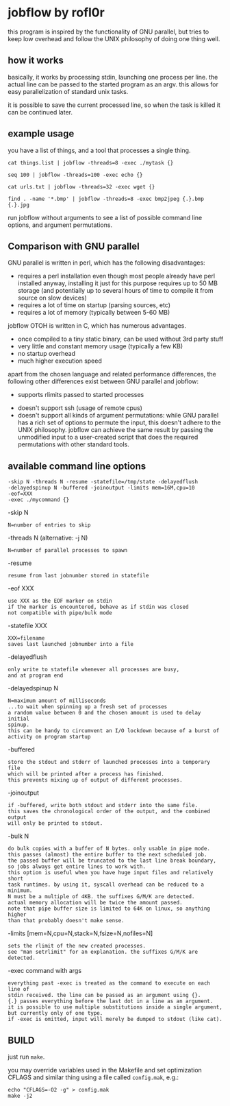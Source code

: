 jobflow by rofl0r
=================

this program is inspired by the functionality of GNU parallel, but tries
to keep low overhead and follow the UNIX philosophy of doing one thing well.

how it works
------------

basically, it works by processing stdin, launching one process per line.
the actual line can be passed to the started program as an argv.
this allows for easy parallelization of standard unix tasks.

it is possible to save the current processed line, so when the task is killed
it can be continued later.

example usage
-------------

you have a list of things, and a tool that processes a single thing.

    cat things.list | jobflow -threads=8 -exec ./mytask {}

    seq 100 | jobflow -threads=100 -exec echo {}

    cat urls.txt | jobflow -threads=32 -exec wget {}

    find . -name '*.bmp' | jobflow -threads=8 -exec bmp2jpeg {.}.bmp {.}.jpg

run jobflow without arguments to see a list of possible command line options,
and argument permutations.

Comparison with GNU parallel
----------------------------

GNU parallel is written in perl, which has the following disadvantages:
- requires a perl installation
  even though most people already have perl installed anyway, installing it
  just for this purpose requires up to 50 MB storage (and potentially up to
  several hours of time to compile it from source on slow devices)
- requires a lot of time on startup (parsing sources, etc)
- requires a lot of memory (typically between 5-60 MB)

jobflow OTOH is written in C, which has numerous advantages.
- once compiled to a tiny static binary, can be used without 3rd party stuff
- very little and constant memory usage (typically a few KB)
- no startup overhead
- much higher execution speed

apart from the chosen language and related performance differences, the
following other differences exist between GNU parallel and jobflow:

+ supports rlimits passed to started processes
- doesn't support ssh (usage of remote cpus)
- doesn't support all kinds of argument permutations:
  while GNU parallel has a rich set of options to permute the input,
  this doesn't adhere to the UNIX philosophy.
  jobflow can achieve the same result by passing the unmodified input
  to a user-created script that does the required permutations with other
  standard tools.

available command line options
------------------------------

    -skip N -threads N -resume -statefile=/tmp/state -delayedflush
    -delayedspinup N -buffered -joinoutput -limits mem=16M,cpu=10
    -eof=XXX
    -exec ./mycommand {}

-skip N

    N=number of entries to skip    
-threads N (alternative: -j N)

    N=number of parallel processes to spawn
-resume

    resume from last jobnumber stored in statefile
-eof XXX

    use XXX as the EOF marker on stdin
    if the marker is encountered, behave as if stdin was closed
    not compatible with pipe/bulk mode
-statefile XXX

    XXX=filename
    saves last launched jobnumber into a file
-delayedflush

    only write to statefile whenever all processes are busy,
    and at program end
-delayedspinup N

    N=maximum amount of milliseconds
    ...to wait when spinning up a fresh set of processes
    a random value between 0 and the chosen amount is used to delay initial
    spinup.
    this can be handy to circumvent an I/O lockdown because of a burst of
    activity on program startup
    
-buffered

    store the stdout and stderr of launched processes into a temporary file
    which will be printed after a process has finished.
    this prevents mixing up of output of different processes.
-joinoutput

    if -buffered, write both stdout and stderr into the same file.
    this saves the chronological order of the output, and the combined output
    will only be printed to stdout.
-bulk N

    do bulk copies with a buffer of N bytes. only usable in pipe mode.
    this passes (almost) the entire buffer to the next scheduled job.
    the passed buffer will be truncated to the last line break boundary,
    so jobs always get entire lines to work with.
    this option is useful when you have huge input files and relatively short
    task runtimes. by using it, syscall overhead can be reduced to a minimum.
    N must be a multiple of 4KB. the suffixes G/M/K are detected.
    actual memory allocation will be twice the amount passed.
    note that pipe buffer size is limited to 64K on linux, so anything higher
    than that probably doesn't make sense.
-limits [mem=N,cpu=N,stack=N,fsize=N,nofiles=N]

    sets the rlimit of the new created processes.
    see "man setrlimit" for an explanation. the suffixes G/M/K are detected.
-exec command with args

    everything past -exec is treated as the command to execute on each line of
    stdin received. the line can be passed as an argument using {}.
    {.} passes everything before the last dot in a line as an argument.
    it is possible to use multiple substitutions inside a single argument,
    but currently only of one type.
    if -exec is omitted, input will merely be dumped to stdout (like cat).


BUILD
-----

just run `make`.

you may override variables used in the Makefile and set optimization
CFLAGS and similar thing using a file called `config.mak`, e.g.:

    echo "CFLAGS=-O2 -g" > config.mak
    make -j2
